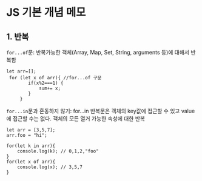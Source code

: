 # JS 기본 개념 메모
## 1. 반복

`for...of`문: 반복가능한 객체(Array, Map, Set, String, arguments 등)에 대해서 반복함
```JS
let arr=[];
 for (let x of arr){ //for...of 구문
        if(x%2===1) {
            sum+= x;
        }
     }
```
`for...in`문과 혼동하지 않기: for...in 반복문은 객체의 key값에 접근할 수 있고 value에 접근할 수는 없다. 객체의 모든 열거 가능한 속성에 대한 반복

```JS
let arr = [3,5,7];
arr.foo = "hi";

for(let k in arr){
    console.log(k); // 0,1,2,"foo"
}
for(let x of arr){
    console.log(x); // 3,5,7
}
```

